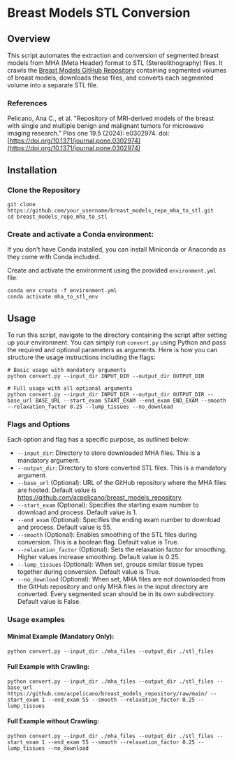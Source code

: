 # Breast Models STL Conversion

## Overview
This script automates the extraction and conversion of segmented breast models from MHA (Meta Header) format to STL (Stereolithography) files. It crawls the [Breast Models GitHub Repository](https://github.com/acpelicano/breast_models_repository) containing segmented volumes of breast models, downloads these files, and converts each segmented volume into a separate STL file.

### References
Pelicano, Ana C., et al. "Repository of MRI-derived models of the breast with single and multiple benign and malignant tumors for microwave imaging research." Plos one 19.5 (2024): e0302974.
doi: [https://doi.org/10.1371/journal.pone.0302974](https://doi.org/10.1371/journal.pone.0302974)

## Installation
### Clone the Repository
```
git clone https://github.com/your_username/breast_models_repo_mha_to_stl.git
cd breast_models_repo_mha_to_stl
```
### Create and activate a Conda environment:
If you don't have Conda installed, you can install Miniconda or Anaconda as they come with Conda included.

Create and activate the environment using the provided `environment.yml` file:
```
conda env create -f environment.yml
conda activate mha_to_stl_env
```

## Usage
To run this script, navigate to the directory containing the script after setting up your environment. You can simply run `convert.py` using Python and pass the required and optional parameters as arguments. Here is how you can structure the usage instructions including the flags:

```
# Basic usage with mandatory arguments
python convert.py --input_dir INPUT_DIR --output_dir OUTPUT_DIR

# Full usage with all optional arguments
python convert.py --input_dir INPUT_DIR --output_dir OUTPUT_DIR --base_url BASE_URL --start_exam START_EXAM --end_exam END_EXAM --smooth --relaxation_factor 0.25 --lump_tissues --no_download
```

### Flags and Options
Each option and flag has a specific purpose, as outlined below:

- `--input_dir`: Directory to store downloaded MHA files. This is a mandatory argument.
- `--output_dir`: Directory to store converted STL files. This is a mandatory argument.
- `--base_url` (Optional): URL of the GitHub repository where the MHA files are hosted. Default value is https://github.com/acpelicano/breast_models_repository.
- `--start_exam` (Optional): Specifies the starting exam number to download and process. Default value is 1.
- `--end_exam` (Optional): Specifies the ending exam number to download and process. Default value is 55.
- `--smooth` (Optional): Enables smoothing of the STL files during conversion. This is a boolean flag. Default value is True.
- `--relaxation_factor` (Optional): Sets the relaxation factor for smoothing. Higher values increase smoothing. Default value is 0.25.
- `--lump_tissues` (Optional): When set, groups similar tissue types together during conversion. Default value is True.
- `--no_download` (Optional): When set, MHA files are not downloaded from the GitHub repository and only MHA files in the input directory are converted. Every segmented scan should be in its own subdirectory. Default value is False.

### Usage examples

#### Minimal Example (Mandatory Only):
```
python convert.py --input_dir ./mha_files --output_dir ./stl_files
```

#### Full Example with Crawling:
```
python convert.py --input_dir ./mha_files --output_dir ./stl_files --base_url https://github.com/acpelicano/breast_models_repository/raw/main/ --start_exam 1 --end_exam 55 --smooth --relaxation_factor 0.25 --lump_tissues
```

#### Full Example without Crawling:
```
python convert.py --input_dir ./mha_files --output_dir ./stl_files --start_exam 1 --end_exam 55 --smooth --relaxation_factor 0.25 --lump_tissues --no_download
```


